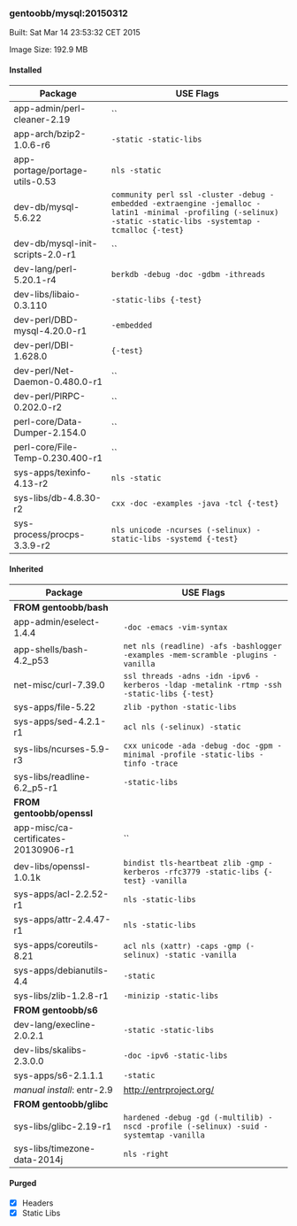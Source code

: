 ### gentoobb/mysql:20150312
Built: Sat Mar 14 23:53:32 CET 2015

Image Size: 192.9 MB
#### Installed
Package | USE Flags
--------|----------
app-admin/perl-cleaner-2.19 | ``
app-arch/bzip2-1.0.6-r6 | `-static -static-libs`
app-portage/portage-utils-0.53 | `nls -static`
dev-db/mysql-5.6.22 | `community perl ssl -cluster -debug -embedded -extraengine -jemalloc -latin1 -minimal -profiling (-selinux) -static -static-libs -systemtap -tcmalloc {-test}`
dev-db/mysql-init-scripts-2.0-r1 | ``
dev-lang/perl-5.20.1-r4 | `berkdb -debug -doc -gdbm -ithreads`
dev-libs/libaio-0.3.110 | `-static-libs {-test}`
dev-perl/DBD-mysql-4.20.0-r1 | `-embedded`
dev-perl/DBI-1.628.0 | `{-test}`
dev-perl/Net-Daemon-0.480.0-r1 | ``
dev-perl/PlRPC-0.202.0-r2 | ``
perl-core/Data-Dumper-2.154.0 | ``
perl-core/File-Temp-0.230.400-r1 | ``
sys-apps/texinfo-4.13-r2 | `nls -static`
sys-libs/db-4.8.30-r2 | `cxx -doc -examples -java -tcl {-test}`
sys-process/procps-3.3.9-r2 | `nls unicode -ncurses (-selinux) -static-libs -systemd {-test}`
#### Inherited
Package | USE Flags
--------|----------
**FROM gentoobb/bash** |
app-admin/eselect-1.4.4 | `-doc -emacs -vim-syntax`
app-shells/bash-4.2_p53 | `net nls (readline) -afs -bashlogger -examples -mem-scramble -plugins -vanilla`
net-misc/curl-7.39.0 | `ssl threads -adns -idn -ipv6 -kerberos -ldap -metalink -rtmp -ssh -static-libs {-test}`
sys-apps/file-5.22 | `zlib -python -static-libs`
sys-apps/sed-4.2.1-r1 | `acl nls (-selinux) -static`
sys-libs/ncurses-5.9-r3 | `cxx unicode -ada -debug -doc -gpm -minimal -profile -static-libs -tinfo -trace`
sys-libs/readline-6.2_p5-r1 | `-static-libs`
**FROM gentoobb/openssl** |
app-misc/ca-certificates-20130906-r1 | ``
dev-libs/openssl-1.0.1k | `bindist tls-heartbeat zlib -gmp -kerberos -rfc3779 -static-libs {-test} -vanilla`
sys-apps/acl-2.2.52-r1 | `nls -static-libs`
sys-apps/attr-2.4.47-r1 | `nls -static-libs`
sys-apps/coreutils-8.21 | `acl nls (xattr) -caps -gmp (-selinux) -static -vanilla`
sys-apps/debianutils-4.4 | `-static`
sys-libs/zlib-1.2.8-r1 | `-minizip -static-libs`
**FROM gentoobb/s6** |
dev-lang/execline-2.0.2.1 | `-static -static-libs`
dev-libs/skalibs-2.3.0.0 | `-doc -ipv6 -static-libs`
sys-apps/s6-2.1.1.1 | `-static`
*manual install*: entr-2.9 | http://entrproject.org/
**FROM gentoobb/glibc** |
sys-libs/glibc-2.19-r1 | `hardened -debug -gd (-multilib) -nscd -profile (-selinux) -suid -systemtap -vanilla`
sys-libs/timezone-data-2014j | `nls -right`
#### Purged
- [x] Headers
- [x] Static Libs

